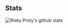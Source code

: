 ## **Stats**
![Risky Prsty's github stats](https://github-readme-stats.vercel.app/api?username=muhamad-ramadhani&theme=blueberry&show_icons=true)

